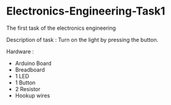 # Electronics-Engineering-Task1
The first task of the electronics engineering 


Description of task :
Turn on the light by pressing the button.

Hardware :
- Arduino Board
- Breadboard
-  1 LED
-  1 Button
- 2 Resistor 
- Hookup wires

